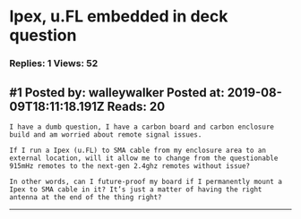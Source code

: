 # Ipex, u.FL embedded in deck question

### Replies: 1 Views: 52

## \#1 Posted by: walleywalker Posted at: 2019-08-09T18:11:18.191Z Reads: 20

```
I have a dumb question, I have a carbon board and carbon enclosure build and am worried about remote signal issues.

If I run a Ipex (u.FL) to SMA cable from my enclosure area to an external location, will it allow me to change from the questionable 915mHz remotes to the next-gen 2.4ghz remotes without issue?

In other words, can I future-proof my board if I permanently mount a Ipex to SMA cable in it? It’s just a matter of having the right antenna at the end of the thing right?
```

---
